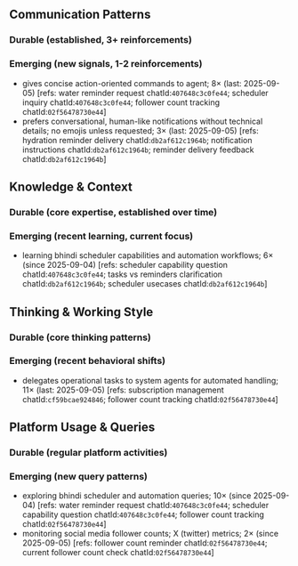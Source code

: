 ## Communication Patterns
### Durable (established, 3+ reinforcements)

### Emerging (new signals, 1-2 reinforcements)
- gives concise action-oriented commands to agent; 8× (last: 2025-09-05) [refs: water reminder request chatId:`407648c3c0fe44`; scheduler inquiry chatId:`407648c3c0fe44`; follower count tracking chatId:`02f56478730e44`]
- prefers conversational, human-like notifications without technical details; no emojis unless requested; 3× (last: 2025-09-05) [refs: hydration reminder delivery chatId:`db2af612c1964b`; notification instructions chatId:`db2af612c1964b`; reminder delivery feedback chatId:`db2af612c1964b`]

## Knowledge & Context
### Durable (core expertise, established over time)

### Emerging (recent learning, current focus)
- learning bhindi scheduler capabilities and automation workflows; 6× (since 2025-09-04) [refs: scheduler capability question chatId:`407648c3c0fe44`; tasks vs reminders clarification chatId:`db2af612c1964b`; scheduler usecases chatId:`db2af612c1964b`]

## Thinking & Working Style
### Durable (core thinking patterns)

### Emerging (recent behavioral shifts)
- delegates operational tasks to system agents for automated handling; 11× (last: 2025-09-05) [refs: subscription management chatId:`cf59bcae924846`; follower count tracking chatId:`02f56478730e44`]

## Platform Usage & Queries
### Durable (regular platform activities)

### Emerging (new query patterns)
- exploring bhindi scheduler and automation queries; 10× (since 2025-09-04) [refs: water reminder request chatId:`407648c3c0fe44`; scheduler capability question chatId:`407648c3c0fe44`; follower count tracking chatId:`02f56478730e44`]
- monitoring social media follower counts; X (twitter) metrics; 2× (since 2025-09-05) [refs: follower count reminder chatId:`02f56478730e44`; current follower count check chatId:`02f56478730e44`]
